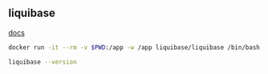 liquibase
-

[docs](https://docs.liquibase.com/)

````sh
docker run -it --rm -v $PWD:/app -w /app liquibase/liquibase /bin/bash

liquibase --version

````
